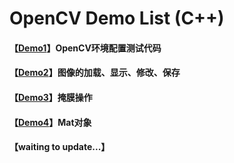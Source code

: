 # OpenCV Demo List (C++)

#### 【[Demo1](https://github.com/x-jeff/OpenCV_Code_Demo/tree/master/Demo1)】OpenCV环境配置测试代码

#### 【[Demo2](https://github.com/x-jeff/OpenCV_Code_Demo/tree/master/Demo2)】图像的加载、显示、修改、保存

#### 【[Demo3](https://github.com/x-jeff/OpenCV_Code_Demo/tree/master/Demo3)】掩膜操作

#### 【[Demo4](https://github.com/x-jeff/OpenCV_Code_Demo/tree/master/Demo4)】Mat对象

#### 【waiting to update...】